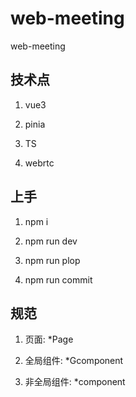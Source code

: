 # web-meeting

web-meeting

## 技术点

1. vue3

2. pinia

3. TS

4. webrtc

## 上手

1. npm  i

2. npm run dev

3. npm run plop

4. npm run commit

## 规范

1. 页面: *Page

2. 全局组件: *Gcomponent

3. 非全局组件: *component
